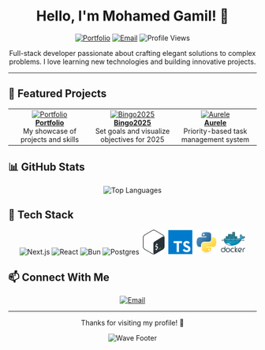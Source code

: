 <h1 align="center"><strong>Hello, I'm Mohamed Gamil! 👋</strong></h1>

<p align="center">
  <a href="https://gamil.is-a.dev"><img src="https://img.shields.io/badge/Portfolio-gamil.is--a.dev-brightgreen?style=for-the-badge" alt="Portfolio"></a>
  <a href="mailto:mohamed.gamil@outlook.fr"><img src="https://img.shields.io/badge/Email-Contact%20Me-blue?style=for-the-badge" alt="Email"></a>
  <img src="https://komarev.com/ghpvc/?username=GamilMohamed&color=blueviolet&style=for-the-badge" alt="Profile Views">
</p>

<p align="center">Full-stack developer passionate about crafting elegant solutions to complex problems. I love learning new technologies and building innovative projects.</p>

---

## 🚀 Featured Projects

<table>
  <tr>
    <td width="33%" align="center">
      <a href="https://gamil.is-a.dev">
        <img src="https://img.shields.io/badge/Portfolio-View%20Live-ff69b4?style=for-the-badge" alt="Portfolio"/>
        <br />
        <strong>Portfolio</strong>
      </a>
      <br />
      My showcase of projects and skills
    </td>
    <td width="33%" align="center">
      <a href="https://bingo2025-ilo.vercel.app">
        <img src="https://img.shields.io/badge/Bingo2025-View%20Live-9cf?style=for-the-badge" alt="Bingo2025"/>
        <br />
        <strong>Bingo2025</strong>
      </a>
      <br />
      Set goals and visualize objectives for 2025
    </td>
    <td width="33%" align="center">
      <a href="https://aurele.vercel.app">
        <img src="https://img.shields.io/badge/Aurele-View%20Live-orange?style=for-the-badge" alt="Aurele"/>
        <br />
        <strong>Aurele</strong>
      </a>
      <br />
      Priority-based task management system
    </td>
  </tr>
</table>

## 📊 GitHub Stats

<p align="center">
  <img src="https://github-readme-stats.vercel.app/api/top-langs/?username=GamilMohamed&layout=compact&theme=radical" alt="Top Languages" />
</p>

## 🔧 Tech Stack

<p align="center">
  <img width=50 src="https://cdn.jsdelivr.net/gh/devicons/devicon@latest/icons/nextjs/nextjs-original.svg" alt="Next.js" />
  <img width=50 src="https://cdn.jsdelivr.net/gh/devicons/devicon@latest/icons/react/react-original.svg" alt="React" />
  <img width=50 src="https://cdn.jsdelivr.net/gh/devicons/devicon@latest/icons/bun/bun-original.svg" alt="Bun" />
  <img width=50 src="https://cdn.jsdelivr.net/gh/devicons/devicon@latest/icons/postgresql/postgresql-original.svg" alt="Postgres" />
  <img width=50 src="https://raw.githubusercontent.com/devicons/devicon/1119b9f84c0290e0f0b38982099a2bd027a48bf1/icons/bash/bash-original.svg" alt="Bash" />
  <img width=50 src="https://github.com/devicons/devicon/blob/master/icons/typescript/typescript-original.svg" alt="TypeScript" />
  <img width=50 src="https://raw.githubusercontent.com/devicons/devicon/1119b9f84c0290e0f0b38982099a2bd027a48bf1/icons/python/python-original.svg" alt="Python" />
  <img width=50 src="https://github.com/devicons/devicon/blob/master/icons/docker/docker-original-wordmark.svg" alt="Docker" />
</p>

## 📫 Connect With Me

<p align="center">
  <a href="mailto:mohamed.gamil@outlook.fr">
    <img src="https://img.shields.io/badge/Email-mohamed.gamil%40outlook.fr-blue?style=for-the-badge&logo=microsoft-outlook" alt="Email">
  </a>
  <!-- Add your social links here (LinkedIn, Twitter, etc.) if desired -->
</p>

---

<p align="center">Thanks for visiting my profile! 🌟</p>

<p align="center">
  <img src="https://capsule-render.vercel.app/api?type=waving&color=gradient&height=100&section=footer" alt="Wave Footer" />
</p>
